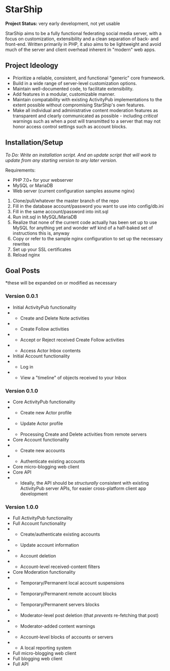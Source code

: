 # StarShip
**Project Status:** very early development, not yet usable

StarShip aims to be a fully functional federating social media server, with a focus on customization, extensibility and a clean separation of back- and front-end. Written primarily in PHP, it also aims to be lightweight and avoid much of the server and client overhead inherent in "modern" web apps.

## Project Ideology

* Prioritize a reliable, consistent, and functional "generic" core framework.
* Build in a wide range of server-level customization options.
* Maintain well-documented code, to facilitate extensibility.
* Add features in a modular, customizable manner.
* Maintain compatability with existing ActivityPub implementations to the extent possible without compromising StarShip's own features.
* Make all individual and administrative content moderation features as transparent and clearly communicated as possible - including *critical* warnings such as when a post will transmitted to a server that may not honor access control settings such as account blocks.

## Installation/Setup
*To Do: Write an installation script. And an update script that will work to update from any starting version to any later version.*

Requirements:
* PHP 7.0+ for your webserver
* MySQL or MariaDB
* Web server (current configuration samples assume nginx)

1. Clone/pull/whatever the master branch of the repo
2. Fill in the database account/password you want to use into config/db.ini
3. Fill in the same account/password into init.sql
4. Run init.sql in MySQL/MariaDB
5. Realize that none of the current code actually has been set up to use MySQL for anything yet and wonder wtf kind of a half-baked set of instructions this is, anyway
6. Copy or refer to the sample nginx configuration to set up the necessary rewrites
7. Set up your SSL certificates
8. Reload nginx

## Goal Posts
*these will be expanded on or modified as necessary

### Version 0.0.1
* Initial ActivityPub functionality
* * Create and Delete Note activities
* * Create Follow activities
* * Accept or Reject received Create Follow activities
* * Access Actor Inbox contents
* Initial Account functionality
* * Log in
* * View a "timeline" of objects received to your Inbox

### Version 0.1.0
* Core ActivityPub functionality
* * Create new Actor profile
* * Update Actor profile
* * Processing Create and Delete activities from remote servers
* Core Account functionality
* * Create new accounts
* * Authenticate existing accounts
* Core micro-blogging web client
* Core API
* * Ideally, the API should be *structurally* consistent with existing ActivityPub server APIs, for easier cross-platform client app development

### Version 1.0.0
* Full ActivityPub functionality
* Full Account functionality
* * Create/authenticate existing accounts
* * Update account information
* * Account deletion
* * Account-level received-content filters
* Core Moderation functionality
* * Temporary/Permanent local account suspensions
* * Temporary/Permanent remote account blocks
* * Temporary/Permanent servers blocks
* * Moderator-level post deletion (that *prevents* re-fetching that post)
* * Moderator-added content warnings
* * Account-level blocks of accounts or servers
* * A local reporting system
* Full micro-blogging web client
* Full blogging web client
* Full API
